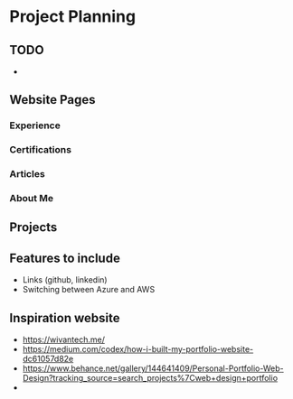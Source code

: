 # Project Planning

## TODO

-

## Website Pages

### Experience

### Certifications

### Articles

### About Me

## Projects

## Features to include

- Links (github, linkedin)
- Switching between Azure and AWS

## Inspiration website

- https://wivantech.me/
- https://medium.com/codex/how-i-built-my-portfolio-website-dc61057d82e
- https://www.behance.net/gallery/144641409/Personal-Portfolio-Web-Design?tracking_source=search_projects%7Cweb+design+portfolio
-
